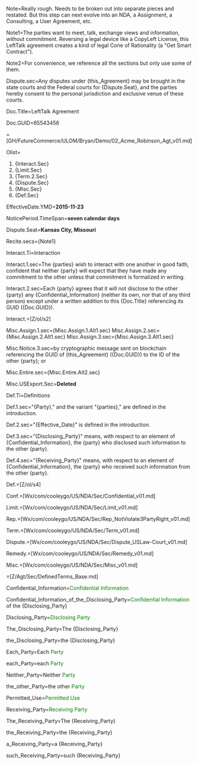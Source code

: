 Note=Really rough.  Needs to be broken out into separate pieces and restated.  But this step can next evolve into an NDA, a Assignment, a Consulting, a User Agreement, etc.

Note1=The parties want to meet, talk, exchange views and information, without commitment.  Reversing a legal device like a CopyLeft License, this LeftTalk agreement creates a kind of legal Cone of Rationality (a "Get Smart Contract").  

Note2=For convenience, we reference all the sections but only use some of them.

Dispute.sec=Any disputes under {this_Agreement} may be brought in the state courts and the Federal courts for {Dispute.Seat}, and the parties hereby consent to the personal jurisdiction and exclusive venue of these courts.

Doc.Title=LeftTalk Agreement

Doc.GUID=65543456

=[GH/FutureCommerce/ULOM/Bryan/Demo/02_Acme_Robinson_Agt_v01.md]

Olist=<ol><li>{Interact.Sec}<li>{Limit.Sec}<li>{Term.2.Sec}<li>{Dispute.Sec}<li>{Misc.Sec}<li>{Def.Sec}</ol>

EffectiveDate.YMD=<b>2015-11-23</b>

NoticePeriod.TimeSpan=<b>seven calendar days</b>

Dispute.Seat=<b>Kansas City, Missouri</b>

Recite.secs={Note1}

Interact.Ti=Interaction

Interact.1.sec=The {parties} wish to interact with one another in good faith, confident that neither {party} will expect that they have made any commitment to the other unless that commitment is formalized in writing.  

Interact.2.sec=Each {party} agrees that it will not disclose to the other {party} any {Confidential_Information} (neither its own, nor that of any third person) except under a written addition to this {Doc.Title} referencing its GUID ({Doc.GUID}).

Interact.=[Z/ol/s2]  

Misc.Assign.1.sec={Misc.Assign.1.Alt1.sec}
Misc.Assign.2.sec={Misc.Assign.2.Alt1.sec}
Misc.Assign.3.sec={Misc.Assign.3.Alt1.sec}

Misc.Notice.3.sec=by cryptographic message sent on blockchain referencing the GUID of {this_Agreement} ({Doc.GUID}) to the ID of the other {party}; or

Misc.Entire.sec={Misc.Entire.Alt2.sec}

Misc.USExport.Sec=<b>Deleted</b>

Def.Ti=Definitions

Def.1.sec="{Party}," and the variant "{parties}," are defined in the introduction.

Def.2.sec="{Effective_Date}" is defined in the introduction.

Def.3.sec="{Disclosing_Party}" means, with respect to an element of {Confidential_Information}, the {party} who disclosed such information to the other {party}.

Def.4.sec="{Receiving_Party}" means, with respect to an element of {Confidential_Information}, the {party} who received such information from the other {party}.

Def.=[Z/ol/s4]

Conf.=[Wx/com/cooleygo/US/NDA/Sec/Confidential_v01.md]

Limit.=[Wx/com/cooleygo/US/NDA/Sec/Limit_v01.md]

Rep.=[Wx/com/cooleygo/US/NDA/Sec/Rep_NotViolate3PartyRight_v01.md]

Term.=[Wx/com/cooleygo/US/NDA/Sec/Term_v01.md]

Dispute.=[Wx/com/cooleygo/US/NDA/Sec/Dispute_USLaw-Court_v01.md]

Remedy.=[Wx/com/cooleygo/US/NDA/Sec/Remedy_v01.md]

Misc.=[Wx/com/cooleygo/US/NDA/Sec/Misc_v01.md]


=[Z/Agt/Sec/DefinedTerms_Base.md]


Confidential_Information=<font color="green">Confidential Information</font>

Confidential_Information_of_the_Disclosing_Party=<font color="green">Confidential Information</font> of the {Disclosing_Party}

Disclosing_Party=<font color="green">Disclosing Party</font>

The_Disclosing_Party=The {Disclosing_Party}

the_Disclosing_Party=the {Disclosing_Party}

Each_Party=Each <font color="green">Party</font>

each_Party=each <font color="green">Party</font>

Neither_Party=Neither <font color="green">Party</font>

the_other_Party=the other <font color="green">Party</font>

Permitted_Use=<font color="green">Permitted Use</font>

Receiving_Party=<font color="green">Receiving Party</font>

The_Receiving_Party=The {Receiving_Party}

the_Receiving_Party=the {Receiving_Party}

a_Receiving_Party=a {Receiving_Party}

such_Receiving_Party=such {Receiving_Party}